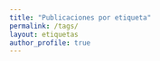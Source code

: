 ```yaml
---
title: "Publicaciones por etiqueta"
permalink: /tags/
layout: etiquetas
author_profile: true
---
```

